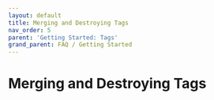 ```yaml
---
layout: default
title: Merging and Destroying Tags
nav_order: 5
parent: 'Getting Started: Tags'
grand_parent: FAQ / Getting Started
---
```


# Merging and Destroying Tags
